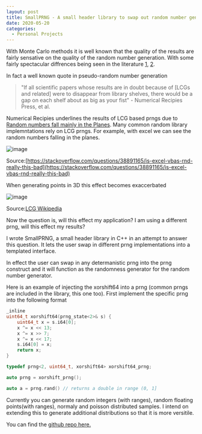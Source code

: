 ```yaml
---
layout: post
title: SmallPRNG - A small header library to swap out random number generators
date: 2020-05-20
categories:
  - Personal Projects
---
```


With Monte Carlo methods it is well known that the quality of the results are fairly sensative on the quality of the random number generation. With some fairly spectacular diffrences being seen in the literature [1](https://surface.syr.edu/cgi/viewcontent.cgi?article=1033&context=npac), [2](https://www.ncbi.nlm.nih.gov/pmc/articles/PMC2992609/).

In fact a well known quote in pseudo-random number generation 
>"If all scientific papers whose results are in doubt because of [LCGs and related] were to disappear from library shelves, there would be a gap on each shelf about as big as your fist" - Numerical Recipies Press, et al.

Numerical Recipies underlines the results of LCG based prngs due to [Random numbers fall mainly in the Planes](https://www.pnas.org/content/pnas/61/1/25.full.pdf). Many common random library implemntations rely on LCG prngs. For example, with excel we can see the random numbers falling in the planes.

![image](https://i.stack.imgur.com/JyKs8.png) 

Source:[https://stackoverflow.com/questions/38891165/is-excel-vbas-rnd-really-this-bad](https://stackoverflow.com/questions/38891165/is-excel-vbas-rnd-really-this-bad)

When generating points in 3D this effect becomes exaccerbated 

![image](https://upload.wikimedia.org/wikipedia/commons/a/a3/Lcg_3d.gif)

Source:[LCG Wikipedia](https://en.wikipedia.org/wiki/Linear_congruential_generator)

Now the question is, will this effect my application? I am using a different prng, will this effect my results?

I wrote SmallPRNG, a small header library in C++ in an attempt to answer this question. It lets the user swap in different prng implementations into a templated interface.

In effect the user can swap in any determanistic prng into the prng construct and it will function as the randomness generator for the random number generator.

Here is an example of injecting the xorshift64 into a prng (common prngs are included in the library, this one too). First implement the specific prng into the following format
```C++
_inline
uint64_t xorshift64(prng_state<2>& s) {
	uint64_t x = s.i64[0];
	x ^= x << 13;
	x ^= x >> 7;
	x ^= x << 17;
	s.i64[0] = x;
	return x;
}

typedef prng<2, uint64_t, xorshift64> xorshift64_prng;

auto prng = xorshift_prng();

auto a = prng.rand() // returns a double in range (0, 1]
```

Currently you can generate random integers (with ranges), random floating points(with ranges), normaly and poisson distributed samples. I intend on extending this to generate additional distributions so that it is more versitile.

You can find the [github repo here.](https://github.com/DKenefake/SmallPRNG)

